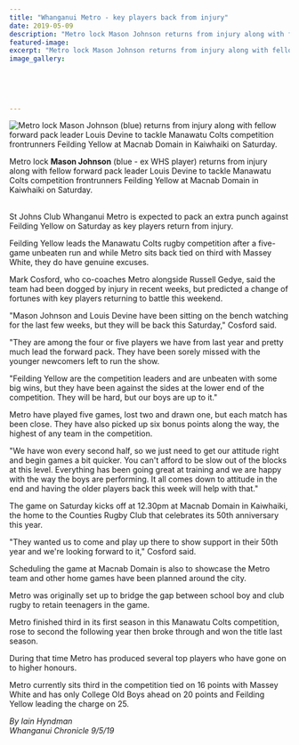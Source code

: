 ```yaml
---
title: "Whanganui Metro - key players back from injury"
date: 2019-05-09
description: "Metro lock Mason Johnson returns from injury along with fellow forward pack leader Devine to tackle Manawatu Colts..."
featured-image: 
excerpt: "Metro lock Mason Johnson returns from injury along with fellow forward pack leader Louis Devine to tackle Manawatu Colts."
image_gallery:
	
	
	
	
	
---
```


<p><img src="https://www.nzherald.co.nz/resizer/7m8ZNoS9nNsKX9JRwZxluzRV9wQ=/620x349/smart/filters:quality(70)/arc-anglerfish-syd-prod-nzme.s3.amazonaws.com/public/E2XXD7Q6IRDT7BCZ22AOWFX4AQ.jpg" alt="Metro lock Mason Johnson (blue) returns from injury along with fellow forward pack leader Louis Devine to tackle Manawatu Colts competition frontrunners Feilding Yellow at Macnab Domain in Kaiwhaiki on Saturday." /></p>
<p><span>Metro lock <strong>Mason Johnson</strong> (blue - ex WHS player) returns from injury along with fellow forward pack leader Louis Devine to tackle Manawatu Colts competition frontrunners Feilding Yellow at Macnab Domain in Kaiwhaiki on Saturday.</span></p>
<p><br />St Johns Club Whanganui Metro is expected to pack an extra punch against Feilding Yellow on Saturday as key players return from injury.</p>
<p>Feilding Yellow leads the Manawatu Colts rugby competition after a five-game unbeaten run and while Metro sits back tied on third with Massey White, they do have genuine excuses.</p>
<p>Mark Cosford, who co-coaches Metro alongside Russell Gedye, said the team had been dogged by injury in recent weeks, but predicted a change of fortunes with key players returning to battle this weekend.</p>
<p>"Mason Johnson and Louis Devine have been sitting on the bench watching for the last few weeks, but they will be back this Saturday," Cosford said.</p>
<p>"They are among the four or five players we have from last year and pretty much lead the forward pack. They have been sorely missed with the younger newcomers left to run the show.</p>
<p>"Feilding Yellow are the competition leaders and are unbeaten with some big wins, but they have been against the sides at the lower end of the competition. They will be hard, but our boys are up to it."</p>
<p>Metro have played five games, lost two and drawn one, but each match has been close. They have also picked up six bonus points along the way, the highest of any team in the competition.</p>
<p>"We have won every second half, so we just need to get our attitude right and begin games a bit quicker. You can't afford to be slow out of the blocks at this level. Everything has been going great at training and we are happy with the way the boys are performing. It all comes down to attitude in the end and having the older players back this week will help with that."</p>
<p>The game on Saturday kicks off at 12.30pm at Macnab Domain in Kaiwhaiki, the home to the Counties Rugby Club that celebrates its 50th anniversary this year.</p>
<p>"They wanted us to come and play up there to show support in their 50th year and we're looking forward to it," Cosford said.</p>
<p>Scheduling the game at Macnab Domain is also to showcase the Metro team and other home games have been planned around the city.</p>
<p>Metro was originally set up to bridge the gap between school boy and club rugby to retain teenagers in the game.</p>
<p>Metro finished third in its first season in this Manawatu Colts competition, rose to second the following year then broke through and won the title last season.</p>
<p>During that time Metro has produced several top players who have gone on to higher honours.</p>
<p>Metro currently sits third in the competition tied on 16 points with Massey White and has only College Old Boys ahead on 20 points and Feilding Yellow leading the charge on 25.</p>
<p><em>By Iain Hyndman</em><br /><em>Whanganui Chronicle 9/5/19</em></p>

